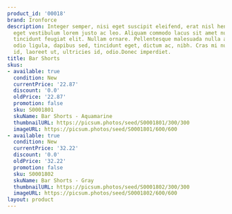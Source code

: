 ```yaml
---
product_id: '00018'
brand: Ironforce
description: Integer semper, nisi eget suscipit eleifend, erat nisl hendrerit justo,
  eget vestibulum lorem justo ac leo. Aliquam commodo lacus sit amet nulla. Aliquam
  tincidunt feugiat elit. Nullam ornare. Pellentesque malesuada nulla a mi. Praesent
  odio ligula, dapibus sed, tincidunt eget, dictum ac, nibh. Cras mi nulla, rhoncus
  id, laoreet ut, ultricies id, odio.Donec imperdiet.
title: Bar Shorts
skus:
- available: true
  condition: New
  currentPrice: '22.87'
  discount: '0.0'
  oldPrice: '22.87'
  promotion: false
  sku: S0001801
  skuName: Bar Shorts - Aquamarine
  thumbnailURL: https://picsum.photos/seed/S0001801/300/300
  imageURL: https://picsum.photos/seed/S0001801/600/600
- available: true
  condition: New
  currentPrice: '32.22'
  discount: '0.0'
  oldPrice: '32.22'
  promotion: false
  sku: S0001802
  skuName: Bar Shorts - Gray
  thumbnailURL: https://picsum.photos/seed/S0001802/300/300
  imageURL: https://picsum.photos/seed/S0001802/600/600
layout: product
---
```


